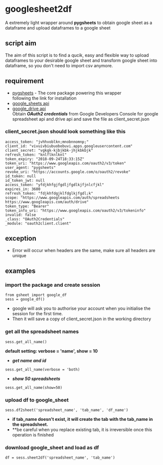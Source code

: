 # googlesheet2df
A extremely light wrapper around **pygsheets** to obtain google sheet as a dataframe and upload dataframes to a google sheet 

## script aim
The aim of this script is to find a qucik, easy and flexible way to upload dataframes to your desirable google sheet and transform google sheet into dataframe, so you don't need to import csv anymore.

## requirement
* [pygsheets](https://github.com/nithinmurali/pygsheets) - The core package powering this wrapper
<br>following the link for installation
* [google_sheets api](https://developers.google.com/sheets/api/)
* [google_drive api](https://developers.google.com/drive/)
<br>Obtain ***OAuth2 credentials*** from Google Developers Console for google spreadsheet api and drive api and save the file as client_secret.json
### client_secret.json should look something like this 
```
access_token: "jvhhvoblkn;mnobnnomnp;"
client_id: "vivuivbiubuobobuvi.apps.googleusercontent.com"
client_secret: "vgkgk-kjbjkbk-jhjkbkbjk"
refresh_token: "knlflknlknl"
token_expiry: "2018-09-24T18:33:15Z"
token_uri: "https://www.googleapis.com/oauth2/v3/token"
user_agent: "pygsheets"
revoke_uri: "https://accounts.google.com/o/oauth2/revoke"
id_token: null
id_token_jwt: null
access_token: "yfdjkhfgjfgdljfgdlkjfjnlcfjkl"
expires_in: 3600
refresh_token: "fdjkhfdgjklfdglkjfgdl;k"
scope: "https://www.googleapis.com/auth/spreadsheets https://www.googleapis.com/auth/drive"
token_type: "Bearer"
token_info_uri: "https://www.googleapis.com/oauth2/v3/tokeninfo"
invalid: false
_class: "OAuth2Credentials"
_module: "oauth2client.client"
```
## exception
- Error will occur when headers are the same, make sure all headers are unique
## examples

### import the package and create session
```
from gsheet import google_df
sess = google_df()
```
- google will ask you to authorise your account when you initialise the session for the first time.
- Then it will save a copy of client_secret.json in the working directory

### get all the spreadsheet names
```
sess.get_all_name()
```
**default setting: verbose = 'name', show = 10**

- **_get name and id_**
```
sess.get_all_name(verbose = 'both)
```

- **_show 50 spreadsheets_**
```
sess.get_all_name(show=50)
```

### upload df to google_sheet
```
sess.df2sheet('spreadsheet_name', 'tab_name', 'df_name')
```

- **if tab_name doesn't exist, it will create the tab with the tab_name in the spreadsheet.**
- **be careful when you replace existing tab, it is irreversible once this operation is finished

### download google_sheet and load as df
```
df = sess.sheet2df('spreadsheet_name', 'tab_name')
```
